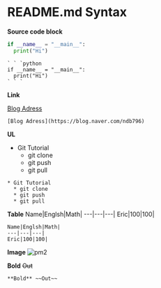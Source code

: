 # README.md Syntax

**Source code block**
```python
if __name__ = "__main__":
  print("Hi")
```
```base
` ` `python
if __name__ = "__main__":
  print("Hi")
` ` `  
```
**Link**

[Blog Adress](https://blog.naver.com/ndb796)
```base
[Blog Adress](https://blog.naver.com/ndb796)
```

**UL**

* Git Tutorial
  * git clone
  * git push
  * git pull

```base
* Git Tutorial
  * git clone
  * git push
  * git pull
```

**Table**
Name|Englsh|Math|
---|---|---|
Eric|100|100|

```base
Name|Englsh|Math|
---|---|---|
Eric|100|100|
```

**Image**
<img src="./pm2-1.png" alt="pm2" />

**Bold** ~~Out~~
```base
**Bold** ~~Out~~
```
